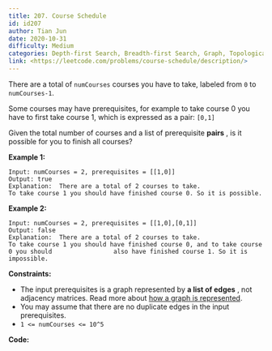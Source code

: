 ```yaml
---
title: 207. Course Schedule
id: id207
author: Tian Jun
date: 2020-10-31
difficulty: Medium
categories: Depth-first Search, Breadth-first Search, Graph, Topological Sort
link: <https://leetcode.com/problems/course-schedule/description/>
---
```


There are a total of `numCourses` courses you have to take, labeled from `0`
to `numCourses-1`.

Some courses may have prerequisites, for example to take course 0 you have to
first take course 1, which is expressed as a pair: `[0,1]`

Given the total number of courses and a list of prerequisite **pairs** , is it
possible for you to finish all courses?



**Example 1:**
            
	Input: numCourses = 2, prerequisites = [[1,0]]    
	Output: true    
	Explanation:  There are a total of 2 courses to take.                  To take course 1 you should have finished course 0. So it is possible.    

**Example 2:**
            
	Input: numCourses = 2, prerequisites = [[1,0],[0,1]]    
	Output: false    
	Explanation:  There are a total of 2 courses to take.                  To take course 1 you should have finished course 0, and to take course 0 you should                 also have finished course 1. So it is impossible.    



**Constraints:**

  * The input prerequisites is a graph represented by **a list of edges** , not adjacency matrices. Read more about [how a graph is represented](https://www.khanacademy.org/computing/computer-science/algorithms/graph-representation/a/representing-graphs).
  * You may assume that there are no duplicate edges in the input prerequisites.
  * `1 <= numCourses <= 10^5`


**Code:**

